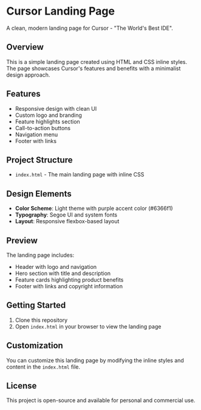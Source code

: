 # Cursor Landing Page

A clean, modern landing page for Cursor - "The World's Best IDE".

## Overview

This is a simple landing page created using HTML and CSS inline styles. The page showcases Cursor's features and benefits with a minimalist design approach.

## Features

- Responsive design with clean UI
- Custom logo and branding
- Feature highlights section
- Call-to-action buttons
- Navigation menu
- Footer with links

## Project Structure

- `index.html` - The main landing page with inline CSS

## Design Elements

- **Color Scheme**: Light theme with purple accent color (#6366f1)
- **Typography**: Segoe UI and system fonts
- **Layout**: Responsive flexbox-based layout

## Preview

The landing page includes:
- Header with logo and navigation
- Hero section with title and description
- Feature cards highlighting product benefits
- Footer with links and copyright information

## Getting Started

1. Clone this repository
2. Open `index.html` in your browser to view the landing page

## Customization

You can customize this landing page by modifying the inline styles and content in the `index.html` file.

## License

This project is open-source and available for personal and commercial use. 